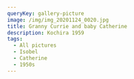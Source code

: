 ```yaml
---
queryKey: gallery-picture
image: /img/img_20201124_0020.jpg
title: Granny Currie and baby Catherine
description: Kochira 1959
tags:
  - All pictures
  - Isobel
  - Catherine
  - 1950s
---
```

